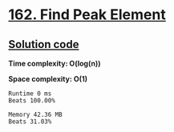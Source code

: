 # [162. Find Peak Element](https://leetcode.com/problems/find-peak-element/)

## [Solution code](https://github.com/alexengrig/leetcode/blob/main/src/main/java/dev/alexengrig/leetcode/_162_find_peak_element/Solution.java)

**Time complexity: O(log(n))**

**Space complexity: O(1)**

```
Runtime 0 ms
Beats 100.00%

Memory 42.36 MB
Beats 31.03%
```
